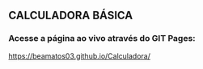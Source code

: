 ## CALCULADORA BÁSICA
### Acesse a página ao vivo através do GIT Pages:
https://beamatos03.github.io/Calculadora/
